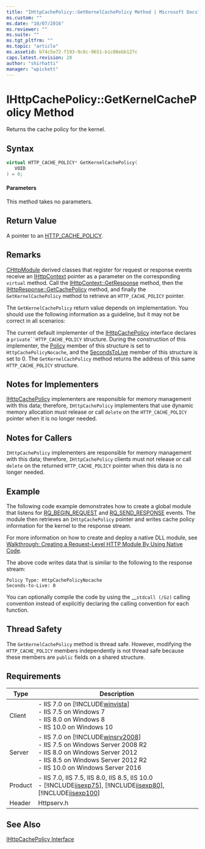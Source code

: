 ```yaml
---
title: "IHttpCachePolicy::GetKernelCachePolicy Method | Microsoft Docs"
ms.custom: ""
ms.date: "10/07/2016"
ms.reviewer: ""
ms.suite: ""
ms.tgt_pltfrm: ""
ms.topic: "article"
ms.assetid: b74c5e72-f193-9c6c-9651-b1c08ebb127c
caps.latest.revision: 28
author: "shirhatti"
manager: "wpickett"
---
```

# IHttpCachePolicy::GetKernelCachePolicy Method
Returns the cache policy for the kernel.  
  
## Syntax  
  
```cpp  
virtual HTTP_CACHE_POLICY* GetKernelCachePolicy(  
   VOID  
) = 0;  
```  
  
#### Parameters  
 This method takes no parameters.  
  
## Return Value  
 A pointer to an [HTTP_CACHE_POLICY](http://go.microsoft.com/fwlink/?LinkId=62468).  
  
## Remarks  
 [CHttpModule](../../web-development-reference\native-code-api-reference/chttpmodule-class.md) derived classes that register for request or response events receive an [IHttpContext](../../web-development-reference\native-code-api-reference/ihttpcontext-interface.md) pointer as a parameter on the corresponding `virtual` method. Call the [IHttpContext::GetResponse](../../web-development-reference\native-code-api-reference/ihttpcontext-getresponse-method.md) method, then the [IHttpResponse::GetCachePolicy](../../web-development-reference\native-code-api-reference/ihttpresponse-getcachepolicy-method.md) method, and finally the `GetKernelCachePolicy` method to retrieve an `HTTP_CACHE_POLICY` pointer.  
  
 The `GetKernelCachePolicy` return value depends on implementation. You should use the following information as a guideline, but it may not be correct in all scenarios:  
  
 The current default implementer of the [IHttpCachePolicy](../../web-development-reference\native-code-api-reference/ihttpcachepolicy-interface.md) interface declares a `private``HTTP_CACHE_POLICY` structure. During the construction of this implementer, the [Policy](http://go.microsoft.com/fwlink/?LinkId=62468) member of this structure is set to `HttpCachePolicyNocache`, and the [SecondsToLive](http://go.microsoft.com/fwlink/?LinkId=62468) member of this structure is set to 0. The `GetKernelCachPolicy` method returns the address of this same `HTTP_CACHE_POLICY` structure.  
  
## Notes for Implementers  
 [IHttpCachePolicy](../../web-development-reference\native-code-api-reference/ihttpcachepolicy-interface.md) implementers are responsible for memory management with this data; therefore, `IHttpCachePolicy` implementers that use dynamic memory allocation must release or call `delete` on the `HTTP_CACHE_POLICY` pointer when it is no longer needed.  
  
## Notes for Callers  
 `IHttpCachePolicy` implementers are responsible for memory management with this data; therefore, `IHttpCachePolicy` clients must not release or call `delete` on the returned `HTTP_CACHE_POLICY` pointer when this data is no longer needed.  
  
## Example  
 The following code example demonstrates how to create a global module that listens for [RQ_BEGIN_REQUEST](../../web-development-reference\native-code-api-reference/request-processing-constants.md) and [RQ_SEND_RESPONSE](../../web-development-reference\native-code-api-reference/request-processing-constants.md) events. The module then retrieves an `IHttpCachePolicy` pointer and writes cache policy information for the kernel to the response stream.  
  
<!-- TODO: review snippet reference  [!CODE [IHttpCachePolicy#5](IHttpCachePolicy#5)]  -->  
  
 For more information on how to create and deploy a native DLL module, see [Walkthrough: Creating a Request-Level HTTP Module By Using Native Code](../../web-development-reference\native-code-development-overview\walkthrough-creating-a-request-level-http-module-by-using-native-code.md).  
  
 The above code writes data that is similar to the following to the response stream:  
  
```  
Policy Type: HttpCachePolicyNocache  
Seconds-to-Live: 0  
```  
  
 You can optionally compile the code by using the __`stdcall (/Gz)` calling convention instead of explicitly declaring the calling convention for each function.  
  
## Thread Safety  
 The `GetKernelCachePolicy` method is thread safe. However, modifying the `HTTP_CACHE_POLICY` members independently is not thread safe because these members are `public` fields on a shared structure.  
  
## Requirements  
  
|Type|Description|  
|----------|-----------------|  
|Client|-   IIS 7.0 on [!INCLUDE[winvista](../../wmi-provider/includes/winvista-md.md)]<br />-   IIS 7.5 on Windows 7<br />-   IIS 8.0 on Windows 8<br />-   IIS 10.0 on Windows 10|  
|Server|-   IIS 7.0 on [!INCLUDE[winsrv2008](../../wmi-provider/includes/winsrv2008-md.md)]<br />-   IIS 7.5 on Windows Server 2008 R2<br />-   IIS 8.0 on Windows Server 2012<br />-   IIS 8.5 on Windows Server 2012 R2<br />-   IIS 10.0 on Windows Server 2016|  
|Product|-   IIS 7.0, IIS 7.5, IIS 8.0, IIS 8.5, IIS 10.0<br />-   [!INCLUDE[iisexp75](../../web-development-reference/native-code-api-reference/includes/iisexp75-md.md)], [!INCLUDE[iisexp80](../../web-development-reference/native-code-api-reference/includes/iisexp80-md.md)], [!INCLUDE[iisexp100](../../web-development-reference/native-code-api-reference/includes/iisexp100-md.md)]|  
|Header|Httpserv.h|  
  
## See Also  
 [IHttpCachePolicy Interface](../../web-development-reference\native-code-api-reference/ihttpcachepolicy-interface.md)
